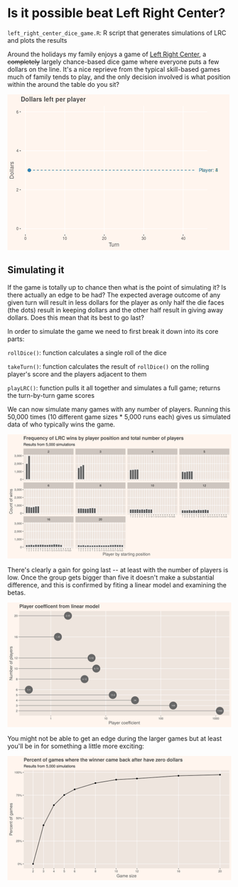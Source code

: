 # Is it possible beat Left Right Center?
`left_right_center_dice_game.R`: R script that generates simulations of LRC and plots the results

Around the holidays my family enjoys a game of [Left Right Center](https://en.wikipedia.org/wiki/LCR_(dice_game)), a ~~completely~~ largely chance-based dice game where everyone puts a few dollars on the line. It's a nice reprieve from the typical skill-based games much of family tends to play, and the only decision involved is what position within the around the table do you sit? 

![](LRC.gif)

## Simulating it
If the game is totally up to chance then what is the point of simulating it? Is there actually an edge to be had? The expected average outcome of any given turn will result in less dollars for the player as only half the die faces (the dots) result in keeping dollars and the other half result in giving away dollars. Does this mean that its best to go last?

In order to simulate the game we need to first break it down into its core parts:

`rollDice()`: function calculates a single roll of the dice

`takeTurn()`: function calculates the result of `rollDice()` on the rolling player's score and the players adjacent to them

`playLRC()`: function pulls it all together and simulates a full game; returns the turn-by-turn game scores

We can now simulate many games with any number of players. Running this 50,000 times (10 different game sizes * 5,000 runs each) gives us simulated data of who typically wins the game.

![](LRC_winners.png)

There's clearly a gain for going last -- at least with the number of players is low. Once the group gets bigger than five it doesn't make a substantial difference, and this is confirmed by fiting a linear model and examining the betas.

![](Player_coefficents.png)

You might not be able to get an edge during the larger games but at least you'll be in for something a little more exciting:

![](Comeback_winners.png)

